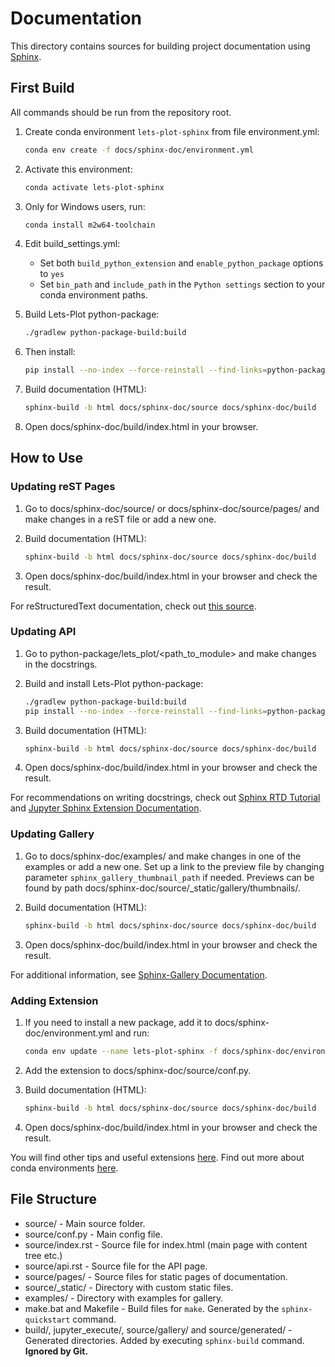 # Documentation

This directory contains sources for building project documentation using [Sphinx](https://www.sphinx-doc.org).

## First Build

All commands should be run from the repository root.

1. Create conda environment `lets-plot-sphinx` from file environment.yml:

   ```bash
   conda env create -f docs/sphinx-doc/environment.yml
   ```

2. Activate this environment:

   ```bash
   conda activate lets-plot-sphinx
   ```

3. Only for Windows users, run:

   ```bash
   conda install m2w64-toolchain
   ```

4. Edit build_settings.yml:

   - Set both `build_python_extension` and `enable_python_package` options to `yes`
   - Set `bin_path` and `include_path` in the `Python settings` section to your conda environment paths.

5. Build Lets-Plot python-package: 

   ```bash
   ./gradlew python-package-build:build
   ```

6. Then install:

   ```bash
   pip install --no-index --force-reinstall --find-links=python-package/dist/ lets-plot --no-deps
   ```

7. Build documentation (HTML):  

   ```bash
   sphinx-build -b html docs/sphinx-doc/source docs/sphinx-doc/build
   ```

8. Open docs/sphinx-doc/build/index.html in your browser.

## How to Use

### Updating reST Pages

1. Go to docs/sphinx-doc/source/ or docs/sphinx-doc/source/pages/ and make changes in a reST file or add a new one.

2. Build documentation (HTML):  

   ```bash
   sphinx-build -b html docs/sphinx-doc/source docs/sphinx-doc/build
   ```

3. Open docs/sphinx-doc/build/index.html in your browser and check the result.

For reStructuredText documentation, check out [this source](https://www.sphinx-doc.org/en/master/usage/restructuredtext/index.html).

### Updating API

1. Go to python-package/lets_plot/<path_to_module> and make changes in the docstrings.

2. Build and install Lets-Plot python-package: 

   ```bash
   ./gradlew python-package-build:build
   pip install --no-index --force-reinstall --find-links=python-package/dist/ lets-plot --no-deps
   ```

3. Build documentation (HTML):  

   ```bash
   sphinx-build -b html docs/sphinx-doc/source docs/sphinx-doc/build
   ```

4. Open docs/sphinx-doc/build/index.html in your browser and check the result.

For recommendations on writing docstrings, check out [Sphinx RTD Tutorial](https://sphinx-rtd-tutorial.readthedocs.io/en/latest/docstrings.html) and [Jupyter Sphinx Extension Documentation](https://jupyter-sphinx.readthedocs.io).

### Updating Gallery

1. Go to docs/sphinx-doc/examples/ and make changes in one of the examples or add a new one. Set up a link to the preview file by changing parameter `sphinx_gallery_thumbnail_path` if needed. Previews can be found by path docs/sphinx-doc/source/\_static/gallery/thumbnails/.

2. Build documentation (HTML):  

   ```bash
   sphinx-build -b html docs/sphinx-doc/source docs/sphinx-doc/build
   ```

3. Open docs/sphinx-doc/build/index.html in your browser and check the result.

For additional information, see [Sphinx-Gallery Documentation](https://sphinx-gallery.github.io).

### Adding Extension

1. If you need to install a new package, add it to docs/sphinx-doc/environment.yml and run:

   ```bash
   conda env update --name lets-plot-sphinx -f docs/sphinx-doc/environment.yml --prune
   ```

2. Add the extension to docs/sphinx-doc/source/conf.py.

3. Build documentation (HTML):

   ```bash
   sphinx-build -b html docs/sphinx-doc/source docs/sphinx-doc/build
   ```

4. Open docs/sphinx-doc/build/index.html in your browser and check the result.

You will find other tips and useful extensions [here](https://www.sphinx-doc.org/en/master/usage/extensions/index.html). Find out more about conda environments [here](https://docs.conda.io/projects/conda/en/latest/user-guide/tasks/manage-environments.html).

## File Structure

- source/ - Main source folder.
- source/conf.py - Main config file.
- source/index.rst - Source file for index.html (main page with content tree etc.)
- source/api.rst - Source file for the API page.
- source/pages/ - Source files for static pages of documentation.
- source/_static/ - Directory with custom static files.
- examples/ - Directory with examples for gallery.
- make.bat and Makefile - Build files for `make`. Generated by the `sphinx-quickstart` command.
- build/, jupyter_execute/, source/gallery/ and source/generated/ - Generated directories. Added by executing `sphinx-build` command. **Ignored by Git.**